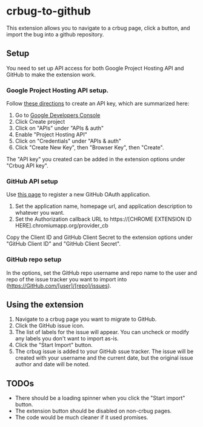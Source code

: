 # crbug-to-github
This extension allows you to navigate to a crbug page, click a button, and import the bug into a github repository.

## Setup
You need to set up API access for both Google Project Hosting API and GitHub to make the extension work.
### Google Project Hosting API setup.
Follow [these directions](https://developers.google.com/api-client-library/python/guide/aaa_apikeys#acquiring-api-keys) to create an API key, which are summarized here:
  1. Go to [Google Developers Console](https://console.developers.google.com/)
  2. Click Create project
  3. Click on "APIs" under "APIs & auth"
  4. Enable "Project Hosting API"
  5. Click on "Credentials" under "APIs & auth"
  6. Click "Create New Key", then "Browser Key", then "Create".

The "API key" you created can be added in the extension options under "Crbug API key".

### GitHub API setup
Use [this page](https://github.com/settings/applications/new) to register a new GitHub OAuth application.
  1. Set the application name, homepage url, and application description to whatever you want.
  2. Set the Authorization callback URL to https://[CHROME EXTENSION ID HERE].chromiumapp.org/provider_cb

Copy the Client ID and GitHub Client Secret to the extension options under "GitHub Client ID" and "GitHub Client Secret".

### GitHub repo setup
In the options, set the GitHub repo username and repo name to the user and repo of the issue tracker you want to import into (https://GitHub.com/[user]/[repo]/issues).

## Using the extension

  1. Navigate to a crbug page you want to migrate to GitHub.
  2. Click the GitHub issue icon.
  3. The list of labels for the issue will appear. You can uncheck or modify any labels you don't want to import as-is.
  4. Click the "Start Import" button.
  5. The crbug issue is added to your GitHub ssue tracker. The issue will be created with your username and the current date, but the original issue author and date will be noted.

## TODOs

  * There should be a loading spinner when you click the "Start import" button.
  * The extension button should be disabled on non-crbug pages.
  * The code would be much cleaner if it used promises.

